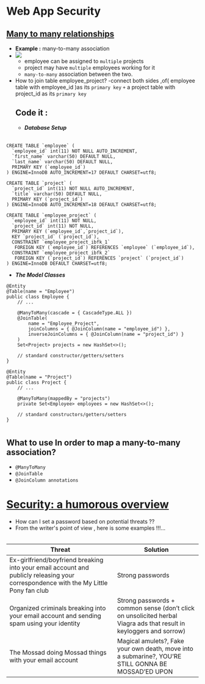 #  Web App Security
## [Many to many relationships](https://www.baeldung.com/hibernate-many-to-many)
- **Example :** many-to-many association
- ![](https://www.baeldung.com/wp-content/uploads/2017/09/New.png)
  - employee can be assigned to `multiple` projects
  - project may have `multiple` employees working for it
  -  `many-to-many` association between the two.
- How to join table employee_project? 
  -connect both sides ,of( employee table with employee_id )as its `primary key` `+` a project table with project_id as its `primary key`
  ## Code it :
  - ***Database Setup***
 ######
```
CREATE TABLE `employee` (
  `employee_id` int(11) NOT NULL AUTO_INCREMENT,
  `first_name` varchar(50) DEFAULT NULL,
  `last_name` varchar(50) DEFAULT NULL,
  PRIMARY KEY (`employee_id`)
) ENGINE=InnoDB AUTO_INCREMENT=17 DEFAULT CHARSET=utf8;

CREATE TABLE `project` (
  `project_id` int(11) NOT NULL AUTO_INCREMENT,
  `title` varchar(50) DEFAULT NULL,
  PRIMARY KEY (`project_id`)
) ENGINE=InnoDB AUTO_INCREMENT=18 DEFAULT CHARSET=utf8;

CREATE TABLE `employee_project` (
  `employee_id` int(11) NOT NULL,
  `project_id` int(11) NOT NULL,
  PRIMARY KEY (`employee_id`,`project_id`),
  KEY `project_id` (`project_id`),
  CONSTRAINT `employee_project_ibfk_1` 
   FOREIGN KEY (`employee_id`) REFERENCES `employee` (`employee_id`),
  CONSTRAINT `employee_project_ibfk_2` 
   FOREIGN KEY (`project_id`) REFERENCES `project` (`project_id`)
) ENGINE=InnoDB DEFAULT CHARSET=utf8;
```
- ***The Model Classes***
```
@Entity
@Table(name = "Employee")
public class Employee { 
    // ...
 
    @ManyToMany(cascade = { CascadeType.ALL })
    @JoinTable(
        name = "Employee_Project", 
        joinColumns = { @JoinColumn(name = "employee_id") }, 
        inverseJoinColumns = { @JoinColumn(name = "project_id") }
    )
    Set<Project> projects = new HashSet<>();
   
    // standard constructor/getters/setters
}
```
```
@Entity
@Table(name = "Project")
public class Project {    
    // ...  
 
    @ManyToMany(mappedBy = "projects")
    private Set<Employee> employees = new HashSet<>();
    
    // standard constructors/getters/setters   
}
```
#
## What to use In order to map a many-to-many association?
- `@ManyToMany`
- `@JoinTable`
- `@JoinColumn annotations`
# [Security: a humorous overview](https://scholar.harvard.edu/files/mickens/files/thisworldofours.pdf)
- How can I set a password based on potential threats ??
-  From the writer's point of view , here is some examples !!!...
######
|Threat|Solution|
|------|--------|
|Ex-girlfriend/boyfriend breaking into your email account and publicly releasing your correspondence with the My Little Pony fan club|Strong passwords|
|Organized criminals breaking into your email account and sending spam using your identity|Strong passwords + common sense (don’t click on unsolicited herbal Viagra ads that result in keyloggers and sorrow)|
|The Mossad doing Mossad things with your email account| Magical amulets?,  Fake your own death, move into a submarine?, YOU’RE STILL GONNA BE MOSSAD’ED UPON|
